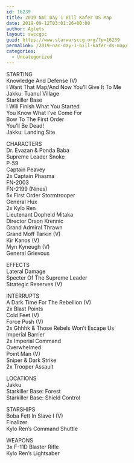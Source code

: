 ```yaml
---
id: 16239
title: 2019 NAC Day 1 Bill Kafer DS Map
date: 2019-09-12T03:01:26+00:00
author: Aglets
layout: swccgpc
guid: https://www.starwarsccg.org/?p=16239
permalink: /2019-nac-day-1-bill-kafer-ds-map/
categories:
  - Uncategorized
---
```

STARTING  
Knowledge And Defense (V)  
I Want That Map/And Now You’ll Give It To Me  
Jakku: Tuanul Village  
Starkiller Base  
I Will Finish What You Started  
You Know What I&#8217;ve Come For  
Bow To The First Order  
You&#8217;ll Be Dead!  
Jakku: Landing Site

CHARACTERS  
Dr. Evazan & Ponda Baba  
Supreme Leader Snoke  
P-59  
Captain Peavey  
2x Captain Phasma  
FN-2003  
FN-2199 (Nines)  
5x First Order Stormtrooper  
General Hux  
2x Kylo Ren  
Lieutenant Dopheld Mitaka  
Director Orson Krennic  
Grand Admiral Thrawn  
Grand Moff Tarkin (V)  
Kir Kanos (V)  
Myn Kyneugh (V)  
General Grievous

EFFECTS  
Lateral Damage  
Specter Of The Supreme Leader  
Strategic Reserves (V)

INTERRUPTS  
A Dark Time For The Rebellion (V)  
2x Blast Points  
Cold Feet (V)  
Force Push (V)  
2x Ghhhk & Those Rebels Won&#8217;t Escape Us  
Imperial Barrier  
2x Imperial Command  
Overwhelmed  
Point Man (V)  
Sniper & Dark Strike  
2x Trooper Assault

LOCATIONS  
Jakku  
Starkiller Base: Forest  
Starkiller Base: Shield Control

STARSHIPS  
Boba Fett In Slave I (V)  
Finalizer  
Kylo Ren&#8217;s Command Shuttle

WEAPONS  
3x F-11D Blaster Rifle  
Kylo Ren&#8217;s Lightsaber